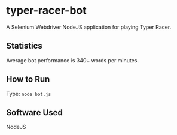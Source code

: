 # typer-racer-bot
A Selenium Webdriver NodeJS application for playing Typer Racer.

## Statistics
Average bot performance is 340+ words per minutes.

## How to Run
Type: `node bot.js`

## Software Used
NodeJS
